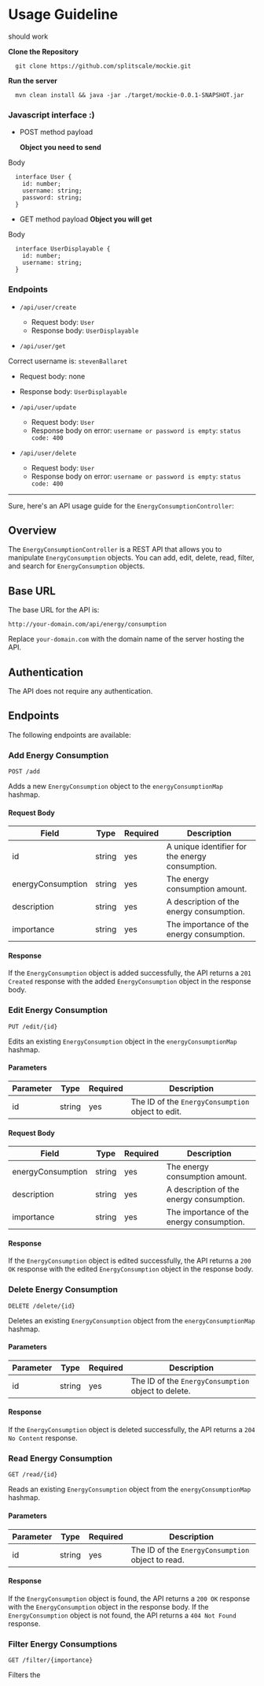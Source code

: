 # Usage Guideline

should work

**Clone the Repository**

```
  git clone https://github.com/splitscale/mockie.git
```

**Run the server**

```
  mvn clean install && java -jar ./target/mockie-0.0.1-SNAPSHOT.jar
```

### Javascript interface :)

- POST method payload

  **Object you need to send**

Body

```
  interface User {
    id: number;
    username: string;
    password: string;
  }
```

- GET method payload
  **Object you will get**

Body

```
  interface UserDisplayable {
    id: number;
    username: string;
  }
```



### Endpoints

- `/api/user/create`

  - Request body: `User`
  - Response body: `UserDisplayable`

- `/api/user/get`

Correct username is: `stevenBallaret`

- Request body: none
- Response body: `UserDisplayable`

- `/api/user/update`

  - Request body: `User`
  - Response body on error: `username or password is empty`: `status code: 400`

- `/api/user/delete`

  - Request body: `User`
  - Response body on error: `username or password is empty`: `status code: 400`

---

Sure, here's an API usage guide for the `EnergyConsumptionController`:

## Overview

The `EnergyConsumptionController` is a REST API that allows you to manipulate `EnergyConsumption` objects. You can add, edit, delete, read, filter, and search for `EnergyConsumption` objects.

## Base URL

The base URL for the API is:

```
http://your-domain.com/api/energy/consumption
```

Replace `your-domain.com` with the domain name of the server hosting the API.

## Authentication

The API does not require any authentication.

## Endpoints

The following endpoints are available:

### Add Energy Consumption

```
POST /add
```

Adds a new `EnergyConsumption` object to the `energyConsumptionMap` hashmap.

#### Request Body

| Field            | Type   | Required | Description                                        |
|------------------|--------|----------|----------------------------------------------------|
| id               | string | yes      | A unique identifier for the energy consumption.   |
| energyConsumption | string | yes      | The energy consumption amount.                     |
| description      | string | yes      | A description of the energy consumption.           |
| importance       | string | yes      | The importance of the energy consumption.          |

#### Response

If the `EnergyConsumption` object is added successfully, the API returns a `201 Created` response with the added `EnergyConsumption` object in the response body.

### Edit Energy Consumption

```
PUT /edit/{id}
```

Edits an existing `EnergyConsumption` object in the `energyConsumptionMap` hashmap.

#### Parameters

| Parameter | Type   | Required | Description                                      |
|-----------|--------|----------|--------------------------------------------------|
| id        | string | yes      | The ID of the `EnergyConsumption` object to edit. |

#### Request Body

| Field            | Type   | Required | Description                                        |
|------------------|--------|----------|----------------------------------------------------|
| energyConsumption | string | yes      | The energy consumption amount.                     |
| description      | string | yes      | A description of the energy consumption.           |
| importance       | string | yes      | The importance of the energy consumption.          |

#### Response

If the `EnergyConsumption` object is edited successfully, the API returns a `200 OK` response with the edited `EnergyConsumption` object in the response body.

### Delete Energy Consumption

```
DELETE /delete/{id}
```

Deletes an existing `EnergyConsumption` object from the `energyConsumptionMap` hashmap.

#### Parameters

| Parameter | Type   | Required | Description                                      |
|-----------|--------|----------|--------------------------------------------------|
| id        | string | yes      | The ID of the `EnergyConsumption` object to delete. |

#### Response

If the `EnergyConsumption` object is deleted successfully, the API returns a `204 No Content` response.

### Read Energy Consumption

```
GET /read/{id}
```

Reads an existing `EnergyConsumption` object from the `energyConsumptionMap` hashmap.

#### Parameters

| Parameter | Type   | Required | Description                                      |
|-----------|--------|----------|--------------------------------------------------|
| id        | string | yes      | The ID of the `EnergyConsumption` object to read. |

#### Response

If the `EnergyConsumption` object is found, the API returns a `200 OK` response with the `EnergyConsumption` object in the response body. If the `EnergyConsumption` object is not found, the API returns a `404 Not Found` response.

### Filter Energy Consumptions

```
GET /filter/{importance}
```

Filters the
